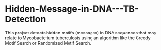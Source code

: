 # Hidden-Message-in-DNA---TB-Detection
This project detects hidden motifs (messages) in DNA sequences that may relate to Mycobacterium tuberculosis using an algorithm like the Greedy Motif Search or Randomized Motif Search.
